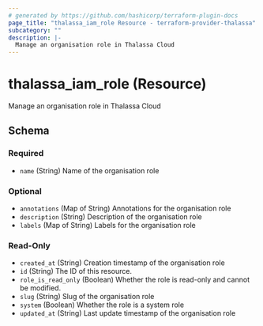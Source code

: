 ```yaml
---
# generated by https://github.com/hashicorp/terraform-plugin-docs
page_title: "thalassa_iam_role Resource - terraform-provider-thalassa"
subcategory: ""
description: |-
  Manage an organisation role in Thalassa Cloud
---
```


# thalassa_iam_role (Resource)

Manage an organisation role in Thalassa Cloud



<!-- schema generated by tfplugindocs -->
## Schema

### Required

- `name` (String) Name of the organisation role

### Optional

- `annotations` (Map of String) Annotations for the organisation role
- `description` (String) Description of the organisation role
- `labels` (Map of String) Labels for the organisation role

### Read-Only

- `created_at` (String) Creation timestamp of the organisation role
- `id` (String) The ID of this resource.
- `role_is_read_only` (Boolean) Whether the role is read-only and cannot be modified.
- `slug` (String) Slug of the organisation role
- `system` (Boolean) Whether the role is a system role
- `updated_at` (String) Last update timestamp of the organisation role
